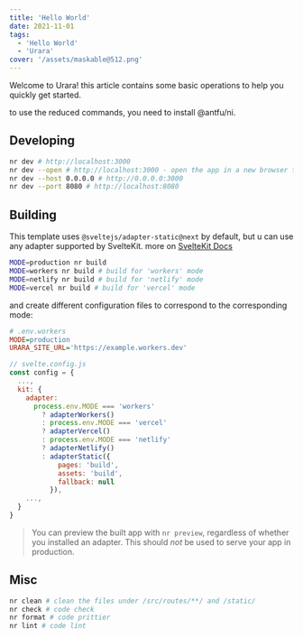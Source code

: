 ```yaml
---
title: 'Hello World'
date: 2021-11-01
tags:
  - 'Hello World'
  - 'Urara'
cover: '/assets/maskable@512.png'
---
```


Welcome to Urara! this article contains some basic operations to help you quickly get started.

to use the reduced commands, you need to install @antfu/ni.

## Developing

```bash
nr dev # http://localhost:3000
nr dev --open # http://localhost:3000 - open the app in a new browser tab
nr dev --host 0.0.0.0 # http://0.0.0.0:3000
nr dev --port 8080 # http://localhost:8080
```

## Building

This template uses `@sveltejs/adapter-static@next` by default, but u can use any adapter supported by SvelteKit. more on [SvelteKit Docs](https://kit.svelte.dev/docs#adapters)

```bash
MODE=production nr build
MODE=workers nr build # build for 'workers' mode
MODE=netlify nr build # build for 'netlify' mode
MODE=vercel nr build # build for 'vercel' mode
```

and create different configuration files to correspond to the corresponding mode:

```ini
# .env.workers
MODE=production
URARA_SITE_URL='https://example.workers.dev'
```

```js
// svelte.config.js
const config = {
  ...,
  kit: {
    adapter:
      process.env.MODE === 'workers'
        ? adapterWorkers()
        : process.env.MODE === 'vercel'
        ? adapterVercel()
        : process.env.MODE === 'netlify'
        ? adapterNetlify()
        : adapterStatic({
            pages: 'build',
            assets: 'build',
            fallback: null
          }),
    ...,
  }
}
```

> You can preview the built app with `nr preview`, regardless of
> whether you installed an adapter. This should _not_ be used to serve
> your app in production.

## Misc

```bash
nr clean # clean the files under /src/routes/**/ and /static/
nr check # code check
nr format # code prittier
nr lint # code lint
```